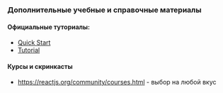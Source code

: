 ### Дополнительные учебные и справочные материалы

#### Официальные туториалы:
 - [Quick Start](https://reactjs.org/docs/hello-world.html)
 - [Tutorial](https://reactjs.org/tutorial/tutorial.html)

#### Курсы и скринкасты 
 - https://reactjs.org/community/courses.html - выбор на любой вкус
